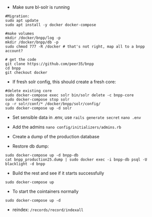 - Make sure bl-solr is running
```
#Migration:
sudo apt update
sudo apt install -y docker docker-compose

#make volumes
mkdir /docker/bnpp/log -p
mkdir /docker/bnpp/db -p
sudo chmod 777 -R /docker # that's not right, map all to a bnpp account?
```

```
# get the code
git clone https://github.com/peer35/bnpp
cd bnpp
git checkout docker

```

- If fresh solr config, this should create a fresh core:
```
#delete existing core
sudo docker-compose exec solr bin/solr delete -c bnpp-core
sudo docker-compose stop solr
cp -r solr/conf/* /docker/bnpp/solr/config/
sudo docker-compose up -d solr
```

- Set sensible data in .env, use `rails generate secret`
`nano .env`

- Add the admins
`nano config/initializers/admins.rb`

- Create a dump of the production database
- Restore db dump:
```
sudo docker-compose up -d bnpp-db
cat bnpp_production25.dump | sudo docker exec -i bnpp-db psql -U blacklight -d bnpp
```

- Build the rest and see if it starts successfully
```
sudo docker-compose up
```

- To start the cointainers normally
```        
sudo docker-compose up -d
```

- reindex: `/records/record/indexall`